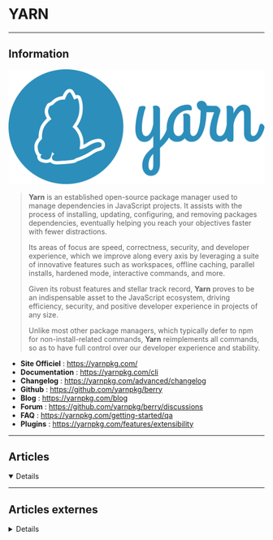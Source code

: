 # YARN
----

## <i class="fa-solid fa-hashtag"></i> Information

![Logo](../../_media/apps/yarn/yarn-kitten-full_logo.png ':size=250 :no-zoom')


> <i class="fa-solid fa-quote-left"></i> **Yarn** is an established open-source package manager used to manage dependencies in JavaScript projects. It assists with the process of installing, updating, configuring, and removing packages dependencies, eventually helping you reach your objectives faster with fewer distractions.
>
> Its areas of focus are speed, correctness, security, and developer experience, which we improve along every axis by leveraging a suite of innovative features such as workspaces, offline caching, parallel installs, hardened mode, interactive commands, and more.
>
> Given its robust features and stellar track record, **Yarn** proves to be an indispensable asset to the JavaScript ecosystem, driving efficiency, security, and positive developer experience in projects of any size.
>
> Unlike most other package managers, which typically defer to npm for non-install-related commands, **Yarn** reimplements all commands, so as to have full control over our developer experience and stability. <i class="fa-solid fa-quote-left fa-rotate-180"></i>


- <i class="fa-solid fa-globe"></i> **Site Officiel** : https://yarnpkg.com/
- <i class="fa-solid fa-book"></i> **Documentation** : https://yarnpkg.com/cli
- <i class="fa-solid fa-file-circle-question"></i> **Changelog** : https://yarnpkg.com/advanced/changelog
- <i class="fa-brands fa-github"></i> **Github** : https://github.com/yarnpkg/berry
- <i class="fab fa-blogger-b"></i> **Blog** : https://yarnpkg.com/blog
- <i class="fas fa-comments"></i> **Forum** : https://github.com/yarnpkg/berry/discussions
- <i class="far fa-question-circle"></i> **FAQ** : https://yarnpkg.com/getting-started/qa
- <i class="fas fa-tools"></i> **Plugins** : https://yarnpkg.com/features/extensibility

---

## <i class="fa-regular fa-newspaper"></i> Articles

<details open>

</details>

---

## <i class="fa-solid fa-glasses"></i> Articles externes

<details>

- [How to install Yarn on CentOS 7](https://linuxize.com/post/how-to-install-yarn-on-centos-7/)
- [How to install Yarn on Debian 9](https://linuxize.com/post/how-to-install-yarn-on-debian-9/)
- [How to install Yarn on Ubuntu 18.04](https://linuxize.com/post/how-to-install-yarn-on-ubuntu-18-04/)
- [How to install Yarn on Ubuntu 20.04 LTS](https://linuxhint.com/install_yarn_ubuntu/)

</details>